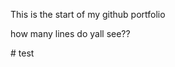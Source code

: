 This is the start of my github portfolio 





















how many lines do yall see?? 


#   t e s t  
 